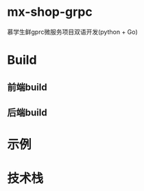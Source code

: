 # mx-shop-grpc
慕学生鲜gprc微服务项目双语开发(python + Go)


# Build


## 前端build



## 后端build



# 示例




# 技术栈